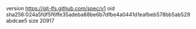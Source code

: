 version https://git-lfs.github.com/spec/v1
oid sha256:024a5fdf5f6ffe35adeba88be6b7dfbe4a0441d1eafbeb578bb5ab529abdcae5
size 20917
